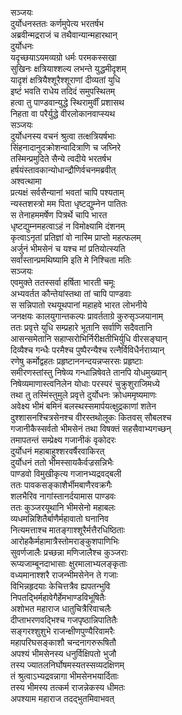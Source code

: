 सञ्जयः  
दुर्योधनस्ततः कर्णमुपेत्य भरतर्षभ  
अब्रवीन्मद्रराजं च तथैवान्यान्महारथान्  
दुर्योधनः  
यदृच्छयाऽयमव्यग्रो धर्मः परमकस्सखा  
सुखिनः क्षत्रियाश्शल्य लभन्ते युद्धमीदृशम्  
यादृशं क्षत्रियैश्शूरैश्शूराणां दीव्यतां युधि  
इष्टं भवति राधेय तदिदं समुपस्थितम्  
हत्वा तु पाण्डवान्युद्धे स्थिरामुर्वीं प्रशासथ  
निहता वा परैर्युद्धे वीरलोकानवाप्स्यथ  
सञ्जयः  
दुर्योधनस्य वचनं श्रुत्वा तत्क्षत्रियर्षभाः  
सिंहनादानुदक्रोशन्वादित्राणि च जघ्निरे  
तस्मिन्प्रमुदिते सैन्ये त्वदीये भरतर्षभ  
हर्षयंस्तावकान्योधान्द्रौणिर्वचनमब्रवीत्  
अश्वत्थामा  
प्रत्यक्षं सर्वसैन्यानां भवतां चापि पश्यताम्  
न्यस्तशस्त्रो मम पिता धृष्टद्युम्नेन पातितः  
स तेनाहममर्षेण पित्रर्थे चापि भारत  
धृष्टद्युम्नमहत्वाऽहं न विमोक्ष्यामि दंशनम्  
कृत्वाऽनृतां प्रतिज्ञां वो नास्मि प्राप्तो महत्फलम्  
अर्जुनं भीमसेनं च यश्च मां प्रतियोत्स्यति  
सर्वांस्तान्प्रमथिष्यामि इति मे निश्चिता मतिः  
सञ्जयः   
एवमुक्ते ततस्सर्वा हर्षिता भारती चमूः  
अभ्यवर्तत कौन्तेयांस्तथा तां चापि पाण्डवाः  
स सन्निपातो रथयूथपानां महाहवे भारत लोभनीये  
जनक्षयः कालयुगान्तकल्पः प्रावर्तताग्रे कुरुसृञ्जयानाम्  
ततः प्रवृत्ते युधि सम्प्रहारे भूतानि सर्वाणि सदैवतानि  
आसन्समेतानि सहाप्सरोभिर्निरीक्षतीभिर्युधि वीरसङ्घान्  
दिव्यैश्च गन्धैः परमैश्च पुष्पैरन्यैश्च रत्नैर्विविधैर्नराग्र्यान्  
रणेषु कर्मोद्वहतः प्रहृष्टाननन्दयन्नप्सरसः प्रहृष्टाः  
समीरणस्तांस्तु निषेव्य गन्धान्निषेवते तानपि योधमुख्यान्  
निषेव्यमाणास्त्वनिलेन योधाः परस्परं चुक्रुशुराजिमध्ये  
तथा तु तस्मिंस्तुमुले प्रवृत्ते दुर्योधनः क्रोधममृष्यमाणः  
अवेक्ष्य भीमं बमिनं बलस्थस्समार्पयत्क्षुद्रकाणां शतेन  
दुश्शासनश्चित्रसेनश्च वीरस्तथोलूकः कितवस् सौबलश्च  
गजानीकैस्सर्वतो भीमसेनं तथा विषक्तं सहसैवाभ्यगच्छन्  
तमापतन्तं सम्प्रेक्ष्य गजानीकं वृकोदरः  
दुर्योधनं महाबाहुश्शरवर्षैरवाकिरत्  
दुर्योधनं ततो भीमस्सायकैर्वज्रसन्निभैः  
पाण्डवो विमुखीकृत्य गजानभ्यद्रवद्बली  
ततः पावकसङ्काशैर्भीमबाणैरवक्रगैः  
शलभैरिव नागांस्तानर्दयामास पाण्डवः  
ततः कुञ्जरयूथानि भीमसेनो महाबलः  
व्यधमन्निशितैर्बाणैर्महावातो घनानिव  
नित्यमत्ताश्च मातङ्गाश्शूरैर्मत्तैरधिष्ठिताः  
आरोहकैर्महामात्रैस्तोमराङ्कुशपाणिभिः  
सुवर्णजालैः प्रच्छन्ना मणिजालैश्च कुञ्जराः  
रूप्यजाम्बूनदाभासाः क्षुरमालाभ्यलङ्कृताः  
वध्यमानाश्शरै राजन्भीमसेनेन ते गजाः  
विभिन्नहृदयाः केचित्तत्रैव ह्यपतन्भुवि  
निपतद्भिर्महावेगैर्हेमभाण्डविभूषितैः  
अशोभत महाराज धातुचित्रैरिवाचलैः  
दीप्ताभरणवद्भिश्च गजपृष्ठान्निपातितैः  
सङ्गरश्शुशुभे राजन्क्षीणपुण्यैरिवामरैः  
महापरिघसङ्काशौ चन्दनागरुरूषितौ  
अपश्यं भीमसेनस्य धनुर्विक्षिपतो भुजौ  
तस्य ज्यातलनिर्घोषमस्यतस्सव्यदक्षिणम्  
तं श्रुत्वाऽभ्यद्रवन्नागा भीमसेनभयार्दिताः  
तस्य भीमस्य तत्कर्म राजन्नेकस्य धीमतः  
अपश्याम महाराज तदद्भुतमिवाभवत्  
